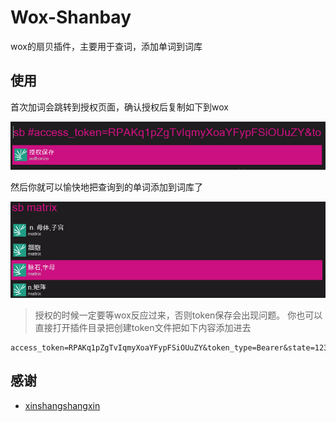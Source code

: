 # Wox-Shanbay

wox的扇贝插件，主要用于查词，添加单词到词库

## 使用

首次加词会跳转到授权页面，确认授权后复制如下到wox

![](Images/step1.png)

然后你就可以愉快地把查询到的单词添加到词库了

![](Images/step2.png)

> 授权的时候一定要等wox反应过来，否则token保存会出现问题。
> 你也可以直接打开插件目录把创建token文件把如下内容添加进去

``` shell
access_token=RPAKq1pZgTvIqmyXoaYFypFSiOUuZY&token_type=Bearer&state=123&expires_in=2592000&scope=read+write
```

## 感谢

- [xinshangshangxin](https://github.com/xinshangshangxin)